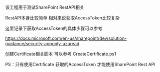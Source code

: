 该工程用于测试SharePoint RestAPI相关

RestAPI本身比较简单 相对来说获取AccessToken比较复杂

这里记录下获取AccessToken的具体步骤可以参考

https://docs.microsoft.com/en-us/sharepoint/dev/solution-guidance/security-apponly-azuread

创建Certificate相关脚本 可以参考 CreateCertificate.ps1

PS：只有使用Certificate 获取的AccessToken 才能使用SharePoint Rest API





